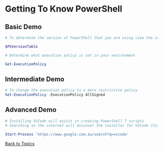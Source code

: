 # Getting To Know PowerShell

## Basic Demo

```PowerShell
# To determine the version of PowerShell that you are using view the contents of this system variable

$PSVersionTable

# Determine what execution policy is set in your environment

Get-ExecutionPolicy
```

## Intermediate Demo

```PowerShell
# To change the execution policy to a more restrictive policy 
Set-ExecutionPolicy -ExecutionPolicy AllSigned
```

## Advanced Demo

```PowerShell
# Installing VSCode will assist in creating PowerShell 7 scripts
# Searching on the internet will discover the installer for VSCode (Visual Studio Code)

Start-Process 'https://www.google.com.au/search?q=vscode'

```


[Back to Topics](../README.md#morning-session)
